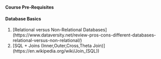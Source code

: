 **Course Pre-Requisites**

#### Database Basics
<ol>
<li>  [Relational versus Non-Relational Databases] (https://www.dataversity.net/review-pros-cons-different-databases-relational-versus-non-relational/)</li>
<li>  [SQL + Joins (Inner,Outer,Cross,Theta Join)] (https://en.wikipedia.org/wiki/Join_(SQL))</li>
</ol> 

